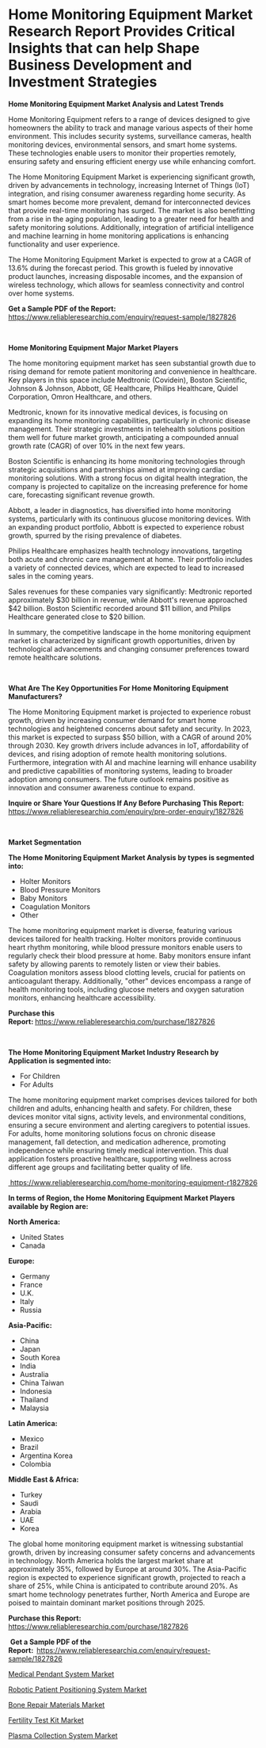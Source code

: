 <p><h1>Home Monitoring Equipment Market Research Report Provides Critical Insights that can help Shape Business Development and Investment Strategies</h1></p><p><strong>Home Monitoring Equipment Market Analysis and Latest Trends</strong></p>
<p><p>Home Monitoring Equipment refers to a range of devices designed to give homeowners the ability to track and manage various aspects of their home environment. This includes security systems, surveillance cameras, health monitoring devices, environmental sensors, and smart home systems. These technologies enable users to monitor their properties remotely, ensuring safety and ensuring efficient energy use while enhancing comfort.</p><p>The Home Monitoring Equipment Market is experiencing significant growth, driven by advancements in technology, increasing Internet of Things (IoT) integration, and rising consumer awareness regarding home security. As smart homes become more prevalent, demand for interconnected devices that provide real-time monitoring has surged. The market is also benefitting from a rise in the aging population, leading to a greater need for health and safety monitoring solutions. Additionally, integration of artificial intelligence and machine learning in home monitoring applications is enhancing functionality and user experience.</p><p>The Home Monitoring Equipment Market is expected to grow at a CAGR of 13.6% during the forecast period. This growth is fueled by innovative product launches, increasing disposable incomes, and the expansion of wireless technology, which allows for seamless connectivity and control over home systems.</p></p>
<p><strong>Get a Sample PDF of the Report:&nbsp;</strong> <a href="https://www.reliableresearchiq.com/enquiry/request-sample/1827826?utm_campaign=1877&utm_medium=2&utm_source=Github&utm_content=ia&utm_term=04032025&utm_id=home-monitoring-equipment">https://www.reliableresearchiq.com/enquiry/request-sample/1827826</a></p>
<p>&nbsp;</p>
<p><strong>Home Monitoring Equipment Major Market Players</strong></p>
<p><p>The home monitoring equipment market has seen substantial growth due to rising demand for remote patient monitoring and convenience in healthcare. Key players in this space include Medtronic (Covidein), Boston Scientific, Johnson & Johnson, Abbott, GE Healthcare, Philips Healthcare, Quidel Corporation, Omron Healthcare, and others.</p><p>Medtronic, known for its innovative medical devices, is focusing on expanding its home monitoring capabilities, particularly in chronic disease management. Their strategic investments in telehealth solutions position them well for future market growth, anticipating a compounded annual growth rate (CAGR) of over 10% in the next few years.</p><p>Boston Scientific is enhancing its home monitoring technologies through strategic acquisitions and partnerships aimed at improving cardiac monitoring solutions. With a strong focus on digital health integration, the company is projected to capitalize on the increasing preference for home care, forecasting significant revenue growth.</p><p>Abbott, a leader in diagnostics, has diversified into home monitoring systems, particularly with its continuous glucose monitoring devices. With an expanding product portfolio, Abbott is expected to experience robust growth, spurred by the rising prevalence of diabetes.</p><p>Philips Healthcare emphasizes health technology innovations, targeting both acute and chronic care management at home. Their portfolio includes a variety of connected devices, which are expected to lead to increased sales in the coming years.</p><p>Sales revenues for these companies vary significantly: Medtronic reported approximately $30 billion in revenue, while Abbott's revenue approached $42 billion. Boston Scientific recorded around $11 billion, and Philips Healthcare generated close to $20 billion.</p><p>In summary, the competitive landscape in the home monitoring equipment market is characterized by significant growth opportunities, driven by technological advancements and changing consumer preferences toward remote healthcare solutions.</p></p>
<p>&nbsp;</p>
<p><strong>What Are The Key Opportunities For Home Monitoring Equipment Manufacturers?</strong></p>
<p><p>The Home Monitoring Equipment market is projected to experience robust growth, driven by increasing consumer demand for smart home technologies and heightened concerns about safety and security. In 2023, this market is expected to surpass $50 billion, with a CAGR of around 20% through 2030. Key growth drivers include advances in IoT, affordability of devices, and rising adoption of remote health monitoring solutions. Furthermore, integration with AI and machine learning will enhance usability and predictive capabilities of monitoring systems, leading to broader adoption among consumers. The future outlook remains positive as innovation and consumer awareness continue to expand.</p></p>
<p><strong>Inquire or Share Your Questions If Any Before Purchasing This Report:</strong> <a href="https://www.reliableresearchiq.com/enquiry/pre-order-enquiry/1827826?utm_campaign=1877&utm_medium=2&utm_source=Github&utm_content=ia&utm_term=04032025&utm_id=home-monitoring-equipment">https://www.reliableresearchiq.com/enquiry/pre-order-enquiry/1827826</a></p>
<p>&nbsp;</p>
<p><strong>Market Segmentation</strong></p>
<p><strong>The Home Monitoring Equipment Market Analysis by types is segmented into:</strong></p>
<p><ul><li>Holter Monitors</li><li>Blood Pressure Monitors</li><li>Baby Monitors</li><li>Coagulation Monitors</li><li>Other</li></ul></p>
<p><p>The home monitoring equipment market is diverse, featuring various devices tailored for health tracking. Holter monitors provide continuous heart rhythm monitoring, while blood pressure monitors enable users to regularly check their blood pressure at home. Baby monitors ensure infant safety by allowing parents to remotely listen or view their babies. Coagulation monitors assess blood clotting levels, crucial for patients on anticoagulant therapy. Additionally, "other" devices encompass a range of health monitoring tools, including glucose meters and oxygen saturation monitors, enhancing healthcare accessibility.</p></p>
<p><strong>Purchase this Report:&nbsp;</strong><a href="https://www.reliableresearchiq.com/purchase/1827826?utm_campaign=1877&utm_medium=2&utm_source=Github&utm_content=ia&utm_term=04032025&utm_id=home-monitoring-equipment">https://www.reliableresearchiq.com/purchase/1827826</a></p>
<p>&nbsp;</p>
<p><strong>The Home Monitoring Equipment Market Industry Research by Application is segmented into:</strong></p>
<p><ul><li>For Children</li><li>For Adults</li></ul></p>
<p><p>The home monitoring equipment market comprises devices tailored for both children and adults, enhancing health and safety. For children, these devices monitor vital signs, activity levels, and environmental conditions, ensuring a secure environment and alerting caregivers to potential issues. For adults, home monitoring solutions focus on chronic disease management, fall detection, and medication adherence, promoting independence while ensuring timely medical intervention. This dual application fosters proactive healthcare, supporting wellness across different age groups and facilitating better quality of life.</p></p>
<p><a href="https://www.reliableresearchiq.com/home-monitoring-equipment-r1827826?utm_campaign=1877&utm_medium=2&utm_source=Github&utm_content=ia&utm_term=04032025&utm_id=home-monitoring-equipment">&nbsp;https://www.reliableresearchiq.com/home-monitoring-equipment-r1827826</a></p>
<p><strong>In terms of Region, the Home Monitoring Equipment Market Players available by Region are:</strong></p>
<p>
    <p> <strong> North America: </strong>
        <ul>
            <li>United States</li>
            <li>Canada</li>
        </ul>
        </p> 
    <p> <strong> Europe: </strong>
        <ul>
            <li>Germany</li>
            <li>France</li>
            <li>U.K.</li>
            <li>Italy</li>
            <li>Russia</li>
        </ul>
        </p> 
    <p> <strong> Asia-Pacific: </strong>
        <ul>
            <li>China</li>
            <li>Japan</li>
            <li>South Korea</li>
            <li>India</li>
            <li>Australia</li>
            <li>China Taiwan</li>
            <li>Indonesia</li>
            <li>Thailand</li>
            <li>Malaysia</li>
        </ul>
        </p> 
    <p> <strong> Latin America: </strong>
        <ul>
            <li>Mexico</li>
            <li>Brazil</li>
            <li>Argentina Korea</li>
            <li>Colombia</li>
        </ul>
        </p> 
    <p> <strong> Middle East & Africa: </strong>
        <ul>
            <li>Turkey</li>
            <li>Saudi</li>
            <li>Arabia</li>
            <li>UAE</li>
            <li>Korea</li>
        </ul>
    </p>
    </p>
<p><p>The global home monitoring equipment market is witnessing substantial growth, driven by increasing consumer safety concerns and advancements in technology. North America holds the largest market share at approximately 35%, followed by Europe at around 30%. The Asia-Pacific region is expected to experience significant growth, projected to reach a share of 25%, while China is anticipated to contribute around 20%. As smart home technology penetrates further, North America and Europe are poised to maintain dominant market positions through 2025.</p></p>
<p><strong>Purchase this Report: </strong><a href="https://www.reliableresearchiq.com/purchase/1827826?utm_campaign=1877&utm_medium=2&utm_source=Github&utm_content=ia&utm_term=04032025&utm_id=home-monitoring-equipment">https://www.reliableresearchiq.com/purchase/1827826</a></p>
<p>&nbsp;<strong>Get a Sample PDF of the Report:&nbsp;&nbsp;</strong><a href="https://www.reliableresearchiq.com/enquiry/request-sample/1827826?utm_campaign=1877&utm_medium=2&utm_source=Github&utm_content=ia&utm_term=04032025&utm_id=home-monitoring-equipment">https://www.reliableresearchiq.com/enquiry/request-sample/1827826</a></p>
<p><strong></strong></p>
<p><p><a href="https://github.com/latilsmickl8/Market-Research-Report-List-1/blob/main/medical-pendant-system-market.md?utm_campaign=1877&utm_medium=2&utm_source=Github&utm_content=ia&utm_term=04032025&utm_id=home-monitoring-equipment">Medical Pendant System Market</a></p><p><a href="https://github.com/tandepinho3p/Market-Research-Report-List-1/blob/main/robotic-patient-positioning-system-market.md?utm_campaign=1877&utm_medium=2&utm_source=Github&utm_content=ia&utm_term=04032025&utm_id=home-monitoring-equipment">Robotic Patient Positioning System Market</a></p><p><a href="https://github.com/guyerkanakwu/Market-Research-Report-List-1/blob/main/bone-repair-materials-market.md?utm_campaign=1877&utm_medium=2&utm_source=Github&utm_content=ia&utm_term=04032025&utm_id=home-monitoring-equipment">Bone Repair Materials Market</a></p><p><a href="https://github.com/haklagjbj/Market-Research-Report-List-1/blob/main/fertility-test-kit-market.md?utm_campaign=1877&utm_medium=2&utm_source=Github&utm_content=ia&utm_term=04032025&utm_id=home-monitoring-equipment">Fertility Test Kit Market</a></p><p><a href="https://github.com/totrisammir/Market-Research-Report-List-1/blob/main/plasma-collection-system-market.md?utm_campaign=1877&utm_medium=2&utm_source=Github&utm_content=ia&utm_term=04032025&utm_id=home-monitoring-equipment">Plasma Collection System Market</a></p></p>